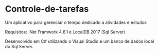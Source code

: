 # Controle-de-tarefas
Um aplicativo para gerenciar o tempo dedicado a atividades e estudos

Requisitos: .Net Framwork 4.6.1 e LocalDB 2017 (Sql Server)

Desenvolvido em C# utilizando o Visual Studio e um banco de dados local do Sql Server.


